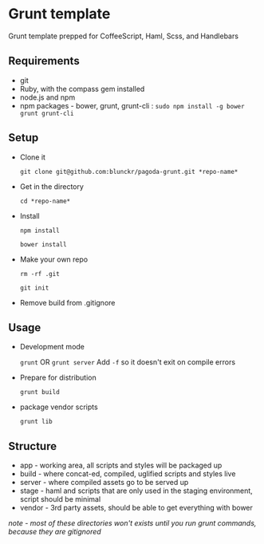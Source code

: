 Grunt template 
==============

Grunt template prepped for CoffeeScript, Haml, Scss, and Handlebars

Requirements
------------
* git
* Ruby, with the compass gem installed
* node.js and npm
* npm packages - bower, grunt, grunt-cli :
  ```sudo npm install -g bower grunt grunt-cli```

Setup
-----

* Clone it

    ```git clone git@github.com:blunckr/pagoda-grunt.git *repo-name*```
* Get in the directory

  ```cd *repo-name*```
* Install

  ```npm install```

  ```bower install```
* Make your own repo

  ```rm -rf .git``` 

  ```git init```
* Remove build from .gitignore

Usage
-----

* Development mode

  ```grunt``` OR ```grunt server```
  Add ```-f``` so it doesn't exit on compile errors

* Prepare for distribution

  ```grunt build```
* package vendor scripts

  ```grunt lib```

Structure
---------

* app - working area, all scripts and styles will be packaged up
* build - where concat-ed, compiled, uglified scripts and styles live
* server - where compiled assets go to be served up
* stage - haml and scripts that are only used in the staging environment, script should be minimal
* vendor - 3rd party assets, should be able to get everything with bower

*note - most of these directories won't exists until you run grunt commands, because they are gitignored*